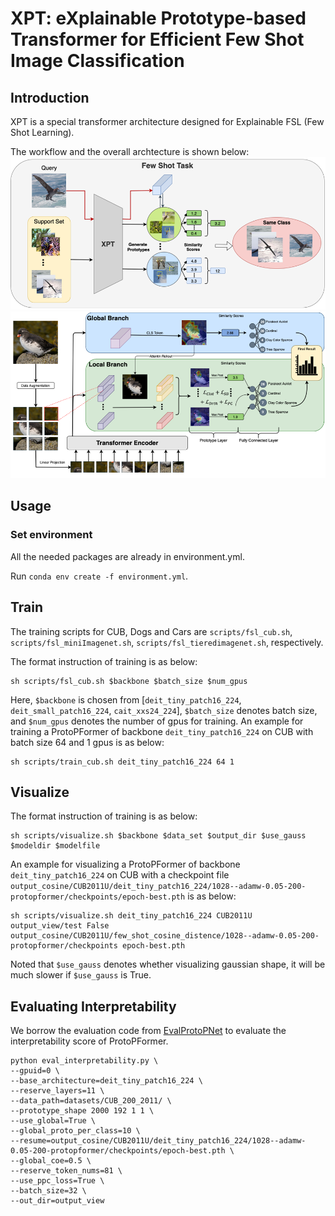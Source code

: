 # XPT: eXplainable Prototype-based Transformer for Efficient Few Shot Image Classification

## Introduction
XPT is a special transformer architecture designed for Explainable FSL (Few Shot Learning).  

The workflow and the overall archtecture is shown below: 
![img](./images/Workflow.png)
![img](./images/architecture.png)

## Usage
### Set environment
All the needed packages are already in environment.yml.

Run  ``` conda env create -f environment.yml ```. 

## Train

The training scripts for CUB, Dogs and Cars are `scripts/fsl_cub.sh`, `scripts/fsl_miniImagenet.sh`, `scripts/fsl_tieredimagenet.sh`, respectively.

The format instruction of training is as below:

```
sh scripts/fsl_cub.sh $backbone $batch_size $num_gpus
```

Here, `$backbone` is chosen from [`deit_tiny_patch16_224`, `deit_small_patch16_224`, `cait_xxs24_224`], `$batch_size` denotes batch size, and `$num_gpus` denotes the number of gpus for training. An example for training a ProtoPFormer of backbone `deit_tiny_patch16_224` on CUB with batch size 64 and 1 gpus is as below:

```
sh scripts/train_cub.sh deit_tiny_patch16_224 64 1
```

## Visualize

The format instruction of training is as below:

```
sh scripts/visualize.sh $backbone $data_set $output_dir $use_gauss $modeldir $modelfile
```

An example for visualizing a ProtoPFormer of backbone `deit_tiny_patch16_224` on CUB with a checkpoint file `output_cosine/CUB2011U/deit_tiny_patch16_224/1028--adamw-0.05-200-protopformer/checkpoints/epoch-best.pth` is as below:

```
sh scripts/visualize.sh deit_tiny_patch16_224 CUB2011U output_view/test False output_cosine/CUB2011U/few_shot_cosine_distence/1028--adamw-0.05-200-protopformer/checkpoints epoch-best.pth 
```

Noted that `$use_gauss` denotes whether visualizing gaussian shape, it will be much slower if `$use_gauss` is True.

## Evaluating Interpretability

We borrow the evaluation code from [EvalProtoPNet](https://github.com/hqhQAQ/EvalProtoPNet) to evaluate the interpretability score of ProtoPFormer.

```
python eval_interpretability.py \
--gpuid=0 \
--base_architecture=deit_tiny_patch16_224 \
--reserve_layers=11 \
--data_path=datasets/CUB_200_2011/ \
--prototype_shape 2000 192 1 1 \
--use_global=True \
--global_proto_per_class=10 \
--resume=output_cosine/CUB2011U/deit_tiny_patch16_224/1028--adamw-0.05-200-protopformer/checkpoints/epoch-best.pth \
--global_coe=0.5 \
--reserve_token_nums=81 \
--use_ppc_loss=True \
--batch_size=32 \
--out_dir=output_view
```
